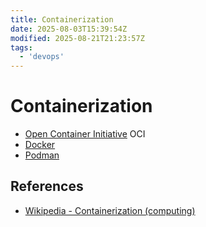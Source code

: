 ```yaml
---
title: Containerization
date: 2025-08-03T15:39:54Z
modified: 2025-08-21T21:23:57Z
tags:
  - 'devops'
---
```


# Containerization

* [Open Container Initiative](20250820105426-oci.md) OCI
* [Docker](20230305110526-docker.md)
* [Podman](20250820105719-podman.md)

## References

* [Wikipedia - Containerization (computing)](https://en.wikipedia.org/wiki/Containerization_(computing))
